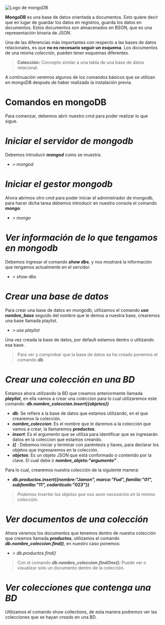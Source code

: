 ![Logo de mongoDB](https://www.codejobs.biz/www/lib/files/images/d8101c974cfd4ca.jpg)

**MongoDB** es una base de datos orientada a documentos. Esto quiere decir que en lugar de guardar los datos en registros, guarda los datos en documentos. Estos documentos son almacenados en BSON, que es una representación binaria de JSON.

Una de las diferencias más importantes con respecto a las bases de datos relacionales, es que **no es necesario seguir un esquema**. Los documentos de una misma _colección_, pueden tener esquemas diferentes.

> **Colección:** Concepto similar a una tabla de una base de datos relacional.

A continuación veremos algunos de los comandos básicos que se utilizan en mongoDB después de haber realizado la instalación previa.

# Comandos en mongoDB

Para comenzar, debemos abrir nuestro cmd para poder realizar lo que sigue.

# *Iniciar el servidor de mongodb*
Debemos introducir ***mongod*** como se muestra:

- *> mongod*

# *Iniciar el gestor mongodb*
Ahora abrimos otro cmd para poder iniciar el administrador de mongodb, para hacer dicha tarea debemos introducir en nuestra consola el comando ***mongo***:

- *> mongo*

# *Ver información de lo que tengamos en mongodb*
Debemos ingresar el comando ***show dbs***, y nos mostrará la información que tengamos actualmente en el servidor.

- *> show dbs*

# *Crear una base de datos*
Para crear una base de datos en mongodb, utilizamos el comando ***use nombre_base*** seguido del nombre que le demos a nuestra base, crearemos una base llamada playlist.

- *> use playlist*

Una vez creada la base de datos, por default estamos dentro o utilizando esa base.

> Para ver y comprobar que la base de datos se ha creado ponemos el comando ***db***.

# *Crear una colección en una BD*
Estamos ahora utilizando la BD que creamos anteriormente llamada ***playlist***, en ella vamos a crear una coleccion para lo cual utilizaremos este comando: ***db.nombre_coleccion.insert({objetos})***

- ***db***:  Se refiere a la base de datos que estamos utilizando, en el que crearemos la colección.
- ***nombre_coleccion***: Es el nombre que le daremos a la colección que vamos a crear, la llamaremos ***productos***.
- ***insert***: Es el argumento que se utiliza para identificar que se ingresarán datos en la coleccion que estamos creando.
- ***({*** : Debemos iniciar y terminar con paréntesis y llaves, para declarar los objetos que ingresaremos en la colección.
- ***objetos***: Es un objeto JSON que está conformado o contenido por la clave. El cual debe ir 
***nombre_objeto:"argumento"*** .

Para lo cual, crearemos nuestra colección de la siguiente manera:

- ***db.productos.insert({nombre:"Jamon", marca:"Fud", familia:"01", subfamilia:"11", codarticulo:"023"})***

> *Podemos insertar los objetos que nos sean necesarios en la misma colección.*

# *Ver documentos de una colección*
Ahora veremos los documentos que tenemos dentro de nuestra colección que creamos llamada ***productos***, utilizamos el comando ***db.nombre_coleccion.find()***, en nuestro caso ponemos:

- *> db.productos.find()*

> Con el comando ***db.nombre_coleccion.findOne():*** Puede ver o visualizar solo un documento dentro de la colección.

#  *Ver colecciones que contenga una BD*

Utilizamos el comando show collections, de esta manera podremos ver las colecciones que se hayan creado en una BD.


